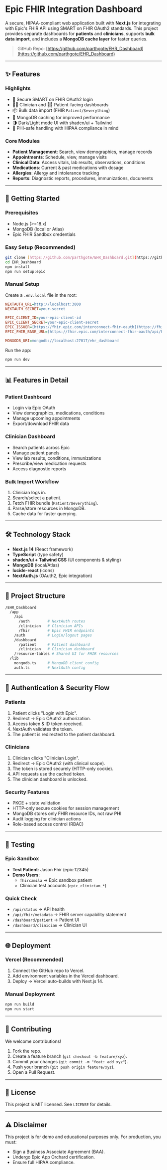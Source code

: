 # Epic FHIR Integration Dashboard

A secure, HIPAA-compliant web application built with **Next.js** for integrating with Epic's FHIR API using SMART on FHIR OAuth2 standards.
This project provides separate dashboards for **patients** and **clinicians**, supports **bulk data import**, and includes a **MongoDB cache layer** for faster queries.

> GitHub Repo: [https://github.com/parthgote/EHR_Dashboard](https://github.com/parthgote/EHR_Dashboard)

---

## ✨ Features

### Highlights
- 🔑 Secure SMART on FHIR OAuth2 login
- 🧑‍⚕️ Clinician and 👩‍💻 Patient-facing dashboards
- 📦 Bulk data import (FHIR `Patient/$everything`)
- 💾 MongoDB caching for improved performance
- 🌗 Dark/Light mode UI with shadcn/ui + Tailwind
- 🔐 PHI-safe handling with HIPAA compliance in mind

### Core Modules
- **Patient Management**: Search, view demographics, manage records
- **Appointments**: Schedule, view, manage visits
- **Clinical Data**: Access vitals, lab results, observations, conditions
- **Medications**: Current & past medications with dosage
- **Allergies**: Allergy and intolerance tracking
- **Reports**: Diagnostic reports, procedures, immunizations, documents

---

## 🚀 Getting Started

### Prerequisites
- Node.js (>=18.x)
- MongoDB (local or Atlas)
- Epic FHIR Sandbox credentials

### Easy Setup (Recommended)
```bash
git clone [https://github.com/parthgote/EHR_Dashboard.git](https://github.com/parthgote/EHR_Dashboard.git)
cd EHR_Dashboard
npm install
npm run setup:epic
```

### Manual Setup
Create a `.env.local` file in the root:

```ini
NEXTAUTH_URL=http://localhost:3000
NEXTAUTH_SECRET=your-secret

EPIC_CLIENT_ID=your-epic-client-id
EPIC_CLIENT_SECRET=your-epic-client-secret
EPIC_ISSUER=[https://fhir.epic.com/interconnect-fhir-oauth](https://fhir.epic.com/interconnect-fhir-oauth)
EPIC_FHIR_BASE_URL=[https://fhir.epic.com/interconnect-fhir-oauth/api/FHIR/R4](https://fhir.epic.com/interconnect-fhir-oauth/api/FHIR/R4)

MONGODB_URI=mongodb://localhost:27017/ehr_dashboard
```
Run the app:
```bash
npm run dev
```

---

## 📊 Features in Detail

### Patient Dashboard
- Login via Epic OAuth
- View demographics, medications, conditions
- Manage upcoming appointments
- Export/download FHIR data

### Clinician Dashboard
- Search patients across Epic
- Manage patient panels
- View lab results, conditions, immunizations
- Prescribe/view medication requests
- Access diagnostic reports

### Bulk Import Workflow
1. Clinician logs in.
2. Search/select a patient.
3. Fetch FHIR bundle (`Patient/$everything`).
4. Parse/store resources in MongoDB.
5. Cache data for faster querying.

---

## 🛠️ Technology Stack
- **Next.js 14** (React framework)
- **TypeScript** (type safety)
- **shadcn/ui + Tailwind CSS** (UI components & styling)
- **MongoDB** (local/Atlas)
- **lucide-react** (icons)
- **NextAuth.js** (OAuth2, Epic integration)

---

## 📂 Project Structure
```bash
/EHR_Dashboard
  /app
    /api
      /auth        # NextAuth routes
      /clinician   # Clinician APIs
      /fhir        # Epic FHIR endpoints
    /auth          # Login/logout pages
    /dashboard
      /patient     # Patient dashboard
      /clinician   # Clinician dashboard
    /resource-tables # Shared UI for FHIR resources
  /lib
    mongodb.ts     # MongoDB client config
    auth.ts        # NextAuth config
```

---

## 🔐 Authentication & Security Flow

### Patients
1. Patient clicks "Login with Epic".
2. Redirect → Epic OAuth2 authorization.
3. Access token & ID token received.
4. NextAuth validates the token.
5. The patient is redirected to the patient dashboard.

### Clinicians
1. Clinician clicks "Clinician Login".
2. Redirect → Epic OAuth2 (with clinical scope).
3. The token is stored securely (HTTP-only cookie).
4. API requests use the cached token.
5. The clinician dashboard is unlocked.

### Security Features
- PKCE + state validation
- HTTP-only secure cookies for session management
- MongoDB stores only FHIR resource IDs, not raw PHI
- Audit logging for clinician actions
- Role-based access control (RBAC)

---

## 🧪 Testing

### Epic Sandbox
- **Test Patient**: Jason Fhir (epic:12345)
- **Demo Users**:
  - `fhircamila` → Epic sandbox patient
  - Clinician test accounts (`epic_clinician_*`)

### Quick Check
- `/api/status` → API health
- `/api/fhir/metadata` → FHIR server capability statement
- `/dashboard/patient` → Patient UI
- `/dashboard/clinician` → Clinician UI

---

## 🌐 Deployment

### Vercel (Recommended)
1. Connect the GitHub repo to Vercel.
2. Add environment variables in the Vercel dashboard.
3. Deploy → Vercel auto-builds with Next.js 14.

### Manual Deployment
```bash
npm run build
npm run start
```

---

## 🤝 Contributing
We welcome contributions!
1. Fork the repo.
2. Create a feature branch (`git checkout -b feature/xyz`).
3. Commit your changes (`git commit -m "feat: add xyz"`).
4. Push your branch (`git push origin feature/xyz`).
5. Open a Pull Request.

---

## 📜 License
This project is MIT licensed. See `LICENSE` for details.

---

## ⚠️ Disclaimer
This project is for demo and educational purposes only. For production, you must:
- Sign a Business Associate Agreement (BAA).
- Undergo Epic App Orchard certification.
- Ensure full HIPAA compliance.
